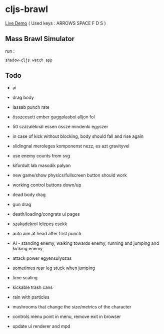 # cljs-brawl

[Live Demo](https://milgra.github.io/cljs-brawl/index.html) ( Used keys : ARROWS SPACE F D S )

## Mass Brawl Simulator

run :

```shadow-cljs watch app```

## Todo

* ai
* drag body
* lassab punch rate

* összeesett ember guggolasbol alljon fol
* 50 százaléknál essen össze mindenki egyszer
* in case of kick without blocking, body should fall and rise again
* slidingnal meroleges komponenst nezz, es azt gravityvel

* use enemy counts from svg
* kifordult lab masodik palyan
* new game/show physics/fullscreen button should work
* working control buttons down/up
* dead body drag
* gun drag
* death/loading/congrats ui pages
* szakadekrol lelepes csekk
* auto aim at head after first punch
* AI - standing enemy, walking towards enemy, running and jumping and kicking enemy
* attack power egyensulyozas
* sometimes rear leg stuck when jumping
* time scaling
* kickable trash cans
* rain with particles
* mushrooms that change the size/metrics of the character
* controls menu point in menu, remove exit in browser
* update ui renderer and mpd